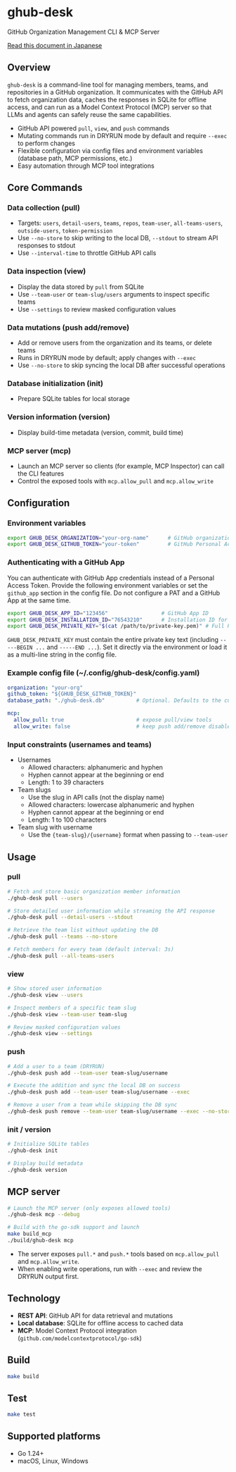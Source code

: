 # ghub-desk

GitHub Organization Management CLI & MCP Server

[Read this document in Japanese](README.ja.md)

## Overview

`ghub-desk` is a command-line tool for managing members, teams, and repositories in a GitHub organization. It communicates with the GitHub API to fetch organization data, caches the responses in SQLite for offline access, and can run as a Model Context Protocol (MCP) server so that LLMs and agents can safely reuse the same capabilities.

- GitHub API powered `pull`, `view`, and `push` commands
- Mutating commands run in DRYRUN mode by default and require `--exec` to perform changes
- Flexible configuration via config files and environment variables (database path, MCP permissions, etc.)
- Easy automation through MCP tool integrations

## Core Commands

### Data collection (pull)
- Targets: `users`, `detail-users`, `teams`, `repos`, `team-user`, `all-teams-users`, `outside-users`, `token-permission`
- Use `--no-store` to skip writing to the local DB, `--stdout` to stream API responses to stdout
- Use `--interval-time` to throttle GitHub API calls

### Data inspection (view)
- Display the data stored by `pull` from SQLite
- Use `--team-user` or `team-slug/users` arguments to inspect specific teams
- Use `--settings` to review masked configuration values

### Data mutations (push add/remove)
- Add or remove users from the organization and its teams, or delete teams
- Runs in DRYRUN mode by default; apply changes with `--exec`
- Use `--no-store` to skip syncing the local DB after successful operations

### Database initialization (init)
- Prepare SQLite tables for local storage

### Version information (version)
- Display build-time metadata (version, commit, build time)

### MCP server (mcp)
- Launch an MCP server so clients (for example, MCP Inspector) can call the CLI features
- Control the exposed tools with `mcp.allow_pull` and `mcp.allow_write`

## Configuration

### Environment variables

```bash
export GHUB_DESK_ORGANIZATION="your-org-name"      # GitHub organization name
export GHUB_DESK_GITHUB_TOKEN="your-token"         # GitHub Personal Access Token (PAT)
```

### Authenticating with a GitHub App

You can authenticate with GitHub App credentials instead of a Personal Access Token. Provide the following environment variables or set the `github_app` section in the config file. Do not configure a PAT and a GitHub App at the same time.

```bash
export GHUB_DESK_APP_ID="123456"                 # GitHub App ID
export GHUB_DESK_INSTALLATION_ID="76543210"      # Installation ID for the target org
export GHUB_DESK_PRIVATE_KEY="$(cat /path/to/private-key.pem)" # Full PEM string
```

`GHUB_DESK_PRIVATE_KEY` must contain the entire private key text (including `-----BEGIN ...` and `-----END ...`). Set it directly via the environment or load it as a multi-line string in the config file.

### Example config file (~/.config/ghub-desk/config.yaml)

```yaml
organization: "your-org"
github_token: "${GHUB_DESK_GITHUB_TOKEN}"
database_path: "./ghub-desk.db"          # Optional. Defaults to the current directory.

mcp:
  allow_pull: true                       # expose pull/view tools
  allow_write: false                     # keep push add/remove disabled by default
```

### Input constraints (usernames and teams)

- Usernames
  - Allowed characters: alphanumeric and hyphen
  - Hyphen cannot appear at the beginning or end
  - Length: 1 to 39 characters
- Team slugs
  - Use the slug in API calls (not the display name)
  - Allowed characters: lowercase alphanumeric and hyphen
  - Hyphen cannot appear at the beginning or end
  - Length: 1 to 100 characters
- Team slug with username
  - Use the `{team-slug}/{username}` format when passing to `--team-user`

## Usage

### pull

```bash
# Fetch and store basic organization member information
./ghub-desk pull --users

# Store detailed user information while streaming the API response
./ghub-desk pull --detail-users --stdout

# Retrieve the team list without updating the DB
./ghub-desk pull --teams --no-store

# Fetch members for every team (default interval: 3s)
./ghub-desk pull --all-teams-users
```

### view

```bash
# Show stored user information
./ghub-desk view --users

# Inspect members of a specific team slug
./ghub-desk view --team-user team-slug

# Review masked configuration values
./ghub-desk view --settings
```

### push

```bash
# Add a user to a team (DRYRUN)
./ghub-desk push add --team-user team-slug/username

# Execute the addition and sync the local DB on success
./ghub-desk push add --team-user team-slug/username --exec

# Remove a user from a team while skipping the DB sync
./ghub-desk push remove --team-user team-slug/username --exec --no-store
```

### init / version

```bash
# Initialize SQLite tables
./ghub-desk init

# Display build metadata
./ghub-desk version
```

## MCP server

```bash
# Launch the MCP server (only exposes allowed tools)
./ghub-desk mcp --debug

# Build with the go-sdk support and launch
make build_mcp
./build/ghub-desk mcp
```

- The server exposes `pull.*` and `push.*` tools based on `mcp.allow_pull` and `mcp.allow_write`.
- When enabling write operations, run with `--exec` and review the DRYRUN output first.

## Technology

- **REST API**: GitHub API for data retrieval and mutations
- **Local database**: SQLite for offline access to cached data
- **MCP**: Model Context Protocol integration (`github.com/modelcontextprotocol/go-sdk`)

## Build

```bash
make build
```

## Test

```bash
make test
```

## Supported platforms

- Go 1.24+
- macOS, Linux, Windows
